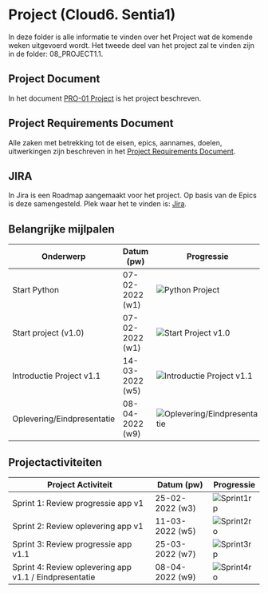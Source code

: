 # Project (Cloud6. Sentia1)
In deze folder is alle informatie te vinden over het Project wat de komende weken uitgevoerd wordt. Het tweede deel van het project zal te vinden zijn in de folder: 08_PROJECT1.1.

## Project Document
In het document [PRO-01 Project](https://docs.google.com/document/d/1yiJkqn4bXbaM5r-KYqE907bFJSXZoPKeWgFpOIHl19E/edit) is het project beschreven.

## Project Requirements Document
Alle zaken met betrekking tot de eisen, epics, aannames, doelen, uitwerkingen zijn beschreven in het [Project Requirements Document](../07_Project/Product_Requirements_Document.md).
## JIRA
In Jira is een Roadmap aangemaakt voor het project. Op basis van de Epics is deze samengesteld.
Plek waar het te vinden is: [Jira](https://techgroundscloud6q.atlassian.net/jira/software/projects/PCS/boards/5).

## Belangrijke mijlpalen
| **Onderwerp** | **Datum (pw)** | **Progressie** | **Datum klaar** |
| ------------- | -------------- | -------------- | -------- |
| Start Python | 07-02-2022 (w1) | ![Python Project](https://us-central1-progress-markdown.cloudfunctions.net/progress/100) | 8 februari 2022 |
| Start project (v1.0) | 07-02-2022 (w1) | ![Start Project v1.0](https://us-central1-progress-markdown.cloudfunctions.net/progress/100) | 7 februari 2022 |
| Introductie Project v1.1 | 14-03-2022 (w5) | ![Introductie Project v1.1](https://us-central1-progress-markdown.cloudfunctions.net/progress/0) | d.d. |
| Oplevering/Eindpresentatie | 08-04-2022 (w9) | ![Oplevering/Eindpresentatie](https://us-central1-progress-markdown.cloudfunctions.net/progress/0) | d.d. |

## Projectactiviteiten
| **Project Activiteit** | **Datum (pw)** | **Progressie** |
| ---------------------- | -------------- | -------------- |
| Sprint 1: Review progressie app v1 | 25-02-2022 (w3) | ![Sprint1rp](https://us-central1-progress-markdown.cloudfunctions.net/progress/33) |
| Sprint 2: Review oplevering app v1 | 11-03-2022 (w5) | ![Sprint2ro](https://us-central1-progress-markdown.cloudfunctions.net/progress/0) |
| Sprint 3: Review progressie app v1.1 | 25-03-2022 (w7) | ![Sprint3rp](https://us-central1-progress-markdown.cloudfunctions.net/progress/0) |
| Sprint 4: Review oplevering app v1.1 / Eindpresentatie | 08-04-2022 (w9)| ![Sprint4ro](https://us-central1-progress-markdown.cloudfunctions.net/progress/0) |
